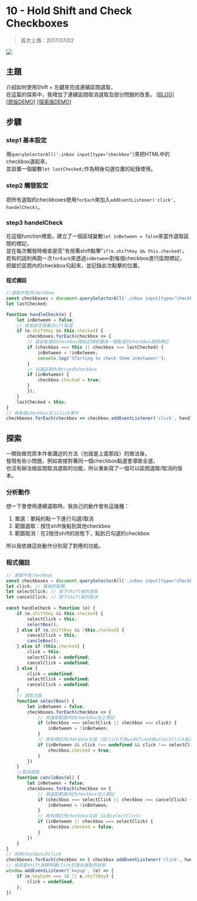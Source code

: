 # 10 - Hold Shift and Check Checkboxes
>首次上傳：2017/07/02

![](https://guahsu.io/2017/07/JavaScript30-10-Hold-Shift-and-Check-Checkboxes/demo10.gif)

## **主題**
介紹如何使用Shift + 左鍵來完成連續區間選取，  
在這篇的探索中，我增加了連續區間取消選取及部分問題的改善。
[[BLOG]](https://guahsu.io/2017/07/JavaScript30-10-Hold-Shift-and-Check-Checkboxes/)  
[[原版DEMO]](https://guahsu.io/JavaScript30/10_Hold-Shift-and-Check-Checkboxes/index-FINISHED.html) 
[[探索版DEMO]](https://guahsu.io/JavaScript30/10_Hold-Shift-and-Check-Checkboxes/index-GuaHsu.html) 

## **步驟**
### step1 基本設定
用`querySelectorAll('.inbox input[type="checkbox"]`來把HTML中的checkbox選起來，  
並設置一個變數`let lastChecked;`作為稍後勾選位置的紀錄使用。
### step2 觸發設定
把所有選取的checkboxes使用`forEach`來加入`addEventListener('click', handelCheck)`。
### step3 handelCheck
在這個function裡面，建立了一個區域變數`let inBetween = false`來當作選取區間的標記，  
並在每次觸發時檢查是否”有按著shift點擊”`if(e.shiftKey && this.checked)`，  
若有的話則再跑一次`forEach`來透過`inBetween`對每個checkbox進行區間標記，  
把屬於區間內的checkbox勾起來，並記錄此次點擊的位置。
#### 程式備註
````javascript
//選取所有的checkbox
const checkboxes = document.querySelectorAll('.inbox input[type="checkbox"]');
let lastChecked;

function handleCheck(e) {
    let inBetween = false;
    // 檢查是否按著shift點選
    if (e.shiftKey && this.checked) {
        checkboxes.forEach(checkbox => {
        // 當前點選的checkbox開始記錄到最後一個點選的checkbox關閉標記
        if (checkbox === this || checkbox === lastChecked) {
            inBetween = !inBetween;
            console.log('STarting to check them inbetween!');
        }
        // 勾選區間內為true的checkbox
        if (inBetween) {
            checkbox.checked = true;
        }
        });
    }
    lastChecked = this;
}
// 為每個checkbox加上click事件
checkboxes.forEach(checkbox => checkbox.addEventListener('click', handleCheck));
````

## **探索**
一開始做完原本作者講述的方法（也就是上面那段）的做法後，  
發現有些小問題，例如直接對著同一個checkbox點選會導致全選，  
也沒有辦法做區間取消選取的功能，所以重新寫了一個可以區間選取/取消的版本。

### 分析動作
想一下會使用連續選取時，我自己的動作會有這幾種：

1. 單選：單純的點一下進行勾選/取消
2. 範圍選取：按住shift後點到其他checkbox
3. 範圍取消：在2按住shift的狀態下，點到已勾選的checkbox

所以我依據這些動作分別寫了對應的功能。

### 程式備註
````javascript
// 選取所有checkbox
const checkboxes = document.querySelectorAll('.inbox input[type="checkbox"]');
let click; // 單純的點擊
let selectClick; // 按下shift後的選取 
let cancelClick; // 按下shift後的取消
    
const handleCheck = function (e) {
    if (e.shiftKey && this.checked) {
        selectClick = this;
        selectBox();
    } else if (e.shiftKey && !this.checked) {
        cancelClick = this;
        cancleBox();
    } else if (this.checked) {
        click = this;
        selectClick = undefined;
        cancelClick = undefined;
    } else {
        click = undefined;
        selectClick = undefined;
        cancelClick = undefined;
    }
    // 選取功能
    function selectBox() {
        let inBetween = false;
        checkboxes.forEach(checkbox => {
            // 將選取範圍內的checkbox加上標記
            if (checkbox === selectClick || checkbox === click) {
                inBetween = !inBetween;
            }
            // 將有標記的checkbox勾選（且click不為undefined與selectClick是為了避免點自己全選）
            if (inBetween && click !== undefined && click !== selectClick) {
                checkbox.checked = true;
            }
        })
    }
    //取消選取
    function cancleBox(el) {
        let inBetween = false;
        checkboxes.forEach(checkbox => {
            // 將選取範圍內的checkbox加上標記
            if (checkbox === selectClick || checkbox === cancelClick) {
                inBetween = !inBetween;
            }
            // 將有標記的checkbox勾選（以及selectClick）
            if (inBetween || checkbox === selectClick) {
                checkbox.checked = false;
            }
        })
    }
}
// 偵測checkbox的click
checkboxes.forEach(checkbox => { checkbox.addEventListener('click', handleCheck) });
// 偵測當shift放開時讓click恢復未選取的狀態
window.addEventListener('keyup', (e) => {
    if (e.keyCode === 16 || e.shiftKey) {
        click = undefined;
    };
})
````
